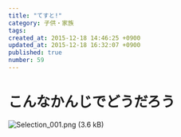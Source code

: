 ```yaml
---
title: "てすと!"
category: 子供・家族
tags: 
created_at: 2015-12-18 14:46:25 +0900
updated_at: 2015-12-18 16:32:07 +0900
published: true
number: 59
---
```


# こんなかんじでどうだろう

![Selection_001.png (3.6 kB)](https://img.esa.io/uploads/production/attachments/2492/2015/12/18/3199/a6abb038-1b66-411b-9c41-3810c72a806d.png)

